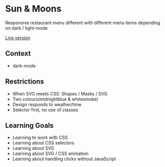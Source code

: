 # Sun & Moons

Responsive restaurant menu different with different menu items depending on dark / light-mode

[Live version](https://tnanhekhan.github.io/css-to-the-rescue-1920/)


## Context
- dark-mode

## Restrictions
- When SVG meets CSS: Shapes / Masks / SVG
- Two colours(midnightblue & whitesmoke)
- Design responds to weather/time
- Selector first, no use of classes

## Learning Goals
- Learning to work with CSS
- Learning about CSS selectors 
- Learning about SVG
- Learning about SVG / CSS animation
- Learning about handling clicks without JavaScript

